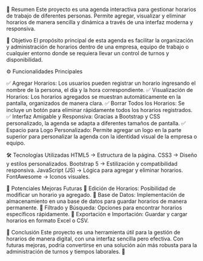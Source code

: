 📌 Resumen
Este proyecto es una agenda interactiva para gestionar horarios de trabajo de diferentes personas. Permite agregar, visualizar y eliminar horarios de manera sencilla y dinámica a través de una interfaz moderna y responsiva.

🎯 Objetivo
El propósito principal de esta agenda es facilitar la organización y administración de horarios dentro de una empresa, equipo de trabajo o cualquier entorno donde se requiera llevar un control de turnos y disponibilidad.

⚙️ Funcionalidades Principales

✅ Agregar Horarios: Los usuarios pueden registrar un horario ingresando el nombre de la persona, el día y la hora correspondiente.
✅ Visualización de Horarios: Los horarios agregados se muestran automáticamente en la pantalla, organizados de manera clara.
✅ Borrar Todos los Horarios: Se incluye un botón para eliminar rápidamente todos los horarios registrados.
✅ Interfaz Amigable y Responsiva: Gracias a Bootstrap y CSS personalizado, la agenda se adapta a diferentes tamaños de pantalla.
✅ Espacio para Logo Personalizado: Permite agregar un logo en la parte superior para personalizar la agenda con la identidad visual de la empresa o equipo.

🛠️ Tecnologías Utilizadas
HTML5 → Estructura de la página.
CSS3 → Diseño y estilos personalizados.
Bootstrap 5 → Estilización y compatibilidad responsiva.
JavaScript (JS) → Lógica para agregar y eliminar horarios.
FontAwesome → Iconos visuales.

🚀 Potenciales Mejoras Futuras
🔹 Edición de Horarios: Posibilidad de modificar un horario ya agregado.
🔹 Base de Datos: Implementación de almacenamiento en una base de datos para guardar horarios de manera permanente.
🔹 Filtrado y Búsqueda: Opciones para encontrar horarios específicos rápidamente.
🔹 Exportación e Importación: Guardar y cargar horarios en formato Excel o CSV.

📌 Conclusión
Este proyecto es una herramienta útil para la gestión de horarios de manera digital, con una interfaz sencilla pero efectiva. Con futuras mejoras, podría convertirse en una solución aún más robusta para la administración de turnos y tiempos laborales. 🚀
